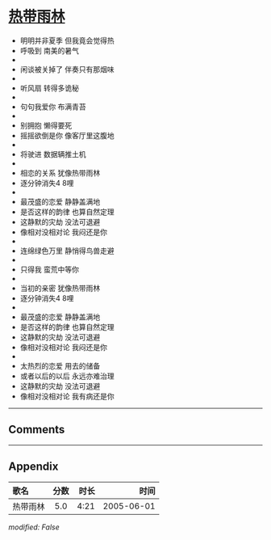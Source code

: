 # [热带雨林](https://music.163.com/song?id=66247)

* 明明并非夏季 但我竟会觉得热
* 呼吸到 南美的暑气
* 
* 闲谈被关掉了 伴奏只有那烟味
* 
* 听风扇 转得多诡秘
* 
* 句句我爱你 布满青苔
* 
* 别拥抱 懒得要死
* 摇摇欲倒是你 像客厅里这腹地
* 
* 将驶进 数据辆推土机
* 
* 相恋的关系 犹像热带雨林
* 逐分钟消失4 8哩
* 
* 最茂盛的恋爱 静静盖满地
* 是否这样的韵律 也算自然定理
* 这静默的灾劫 没法可退避
* 像相对没相对论 我闷还是你
* 
* 连绵绿色万里 静悄得鸟兽走避
* 
* 只得我 蛮荒中等你
* 
* 当初的亲密 犹像热带雨林
* 逐分钟消失4 8哩
* 
* 最茂盛的恋爱 静静盖满地
* 是否这样的韵律 也算自然定理
* 这静默的灾劫 没法可退避
* 像相对没相对论 我闷还是你
* 
* 太热烈的恋爱 用去的储备
* 或者以后的以后 永远亦难治理
* 这静默的灾劫 没法可退避
* 像相对没相对论 我有病还是你


---

## Comments


---

## Appendix

|歌名|分数|时长|时间|
|:---|:---:|---:|---:|
|热带雨林|5.0|4:21|2005-06-01

*modified: False*